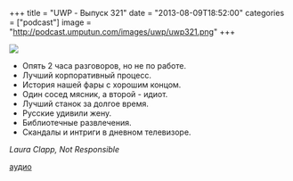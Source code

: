 +++
title = "UWP - Выпуск 321"
date = "2013-08-09T18:52:00"
categories = ["podcast"]
image = "http://podcast.umputun.com/images/uwp/uwp321.png"
+++

![](https://podcast.umputun.com/images/uwp/uwp321.png)

- Опять 2 часа разговоров, но не по работе.
- Лучший корпоративный процесс.
- История нашей фары с хорошим концом.
- Один сосед мясник, а второй - идиот.
- Лучший станок за долгое время.
- Русские удивили жену.
- Библиотечные развлечения.
- Скандалы и интриги в дневном телевизоре.

_Laura Clapp, Not Responsible_

[аудио](https://podcast.umputun.com/media/ump_podcast321.mp3)

<audio src="https://podcast.umputun.com/media/ump_podcast321.mp3" preload="none"></audio>